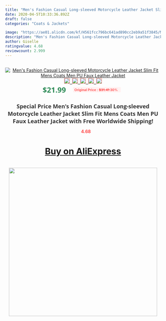 ```yaml
---
title: "Men's Fashion Casual Long-sleeved Motorcycle Leather Jacket Slim Fit Mens Coats Men PU Faux Leather Jacket"
date: 2020-04-5T10:33:36.892Z
draft: false
categories: "Coats & Jackets"

image: "https://ae01.alicdn.com/kf/H561fcc796bc641ad890cc2eb9a51f3845/Men-s-Fashion-Casual-Long-sleeved-Motorcycle-Leather-Jacket-Slim-Fit-Mens-Coats-Men-PU-Faux.jpg"
description: "Men's Fashion Casual Long-sleeved Motorcycle Leather Jacket Slim Fit Mens Coats Men PU Faux Leather Jacket"
author: Giselle
ratingvalue: 4.68
reviewcount: 2.999
---
```

<br>
<div style="text-align: center;">
<a href="https://s.click.aliexpress.com/e/_ABwwMH" target="_blank" rel="nofollow noopener noreferrer"><img alt="Men's Fashion Casual Long-sleeved Motorcycle Leather Jacket Slim Fit Mens Coats Men PU Faux Leather Jacket" class="magnifier-image" src="https://ae01.alicdn.com/kf/H561fcc796bc641ad890cc2eb9a51f3845/Men-s-Fashion-Casual-Long-sleeved-Motorcycle-Leather-Jacket-Slim-Fit-Mens-Coats-Men-PU-Faux.jpg_640x640.jpg">
<br>
<img style="border:1px solid salmon" src="https://ae01.alicdn.com/kf/H561fcc796bc641ad890cc2eb9a51f3845/Men-s-Fashion-Casual-Long-sleeved-Motorcycle-Leather-Jacket-Slim-Fit-Mens-Coats-Men-PU-Faux.jpg_120x120.jpg">&nbsp;&nbsp;<img style="border:1px solid salmon" src="https://ae01.alicdn.com/kf/H5ee83642a5e448218942c716894452ees/Men-s-Fashion-Casual-Long-sleeved-Motorcycle-Leather-Jacket-Slim-Fit-Mens-Coats-Men-PU-Faux.jpg_120x120.jpg">&nbsp;&nbsp;<img style="border:1px solid salmon" src="https://ae01.alicdn.com/kf/H7bab530073344718bbf4b08bb8e5d268b/Men-s-Fashion-Casual-Long-sleeved-Motorcycle-Leather-Jacket-Slim-Fit-Mens-Coats-Men-PU-Faux.jpg_120x120.jpg">&nbsp;&nbsp;<img style="border:1px solid salmon" src="https://ae01.alicdn.com/kf/H0e01dda69d4d4dce994d21349a1b3466G/Men-s-Fashion-Casual-Long-sleeved-Motorcycle-Leather-Jacket-Slim-Fit-Mens-Coats-Men-PU-Faux.jpg_120x120.jpg">&nbsp;&nbsp;<img style="border:1px solid salmon" src="https://ae01.alicdn.com/kf/Ha8ca0f0cd2d9449892b2e28958bb84afe/Men-s-Fashion-Casual-Long-sleeved-Motorcycle-Leather-Jacket-Slim-Fit-Mens-Coats-Men-PU-Faux.png_120x120.jpg"></a></div><br0>
<div style="text-align: center;"><span style="background-color: white; border: 0px; box-sizing: border-box; color: seagreen; display: inline-block; font-family: &quot;open sans&quot; , &quot;arial&quot; , &quot;helvetica&quot; , sans-serif , &quot;heiti&quot;; font-size: 24px; font-stretch: inherit; font-weight: 700; line-height: inherit; margin: 0px 10px 0px 0px; padding: 0px; vertical-align: middle;">$21.99 </span>
<span style="background: rgb(255 , 241 , 241); border-radius: 3px; border: 0px; box-sizing: border-box; color: #ff4747; display: inline-block; font-family: inherit; font-size: 12px; font-stretch: inherit; font-style: inherit; font-variant: inherit; font-weight: 600; line-height: inherit; margin: 0px; padding: 2px 5px; transform: scale(0.9); vertical-align: middle;">Original Price : <b style="text-decoration: line-through;">$31.41 </b> 30%&nbsp;&nbsp;</span></div>
<h1 style="color: #333333; display: inline-block; font-family: &quot;open sans&quot; , &quot;arial&quot; , &quot;helvetica&quot; , sans-serif , &quot;heiti&quot;; font-size: 18px; font-stretch: inherit; font-weight: 700; text-align: center;">Special Price Men's Fashion Casual Long-sleeved Motorcycle Leather Jacket Slim Fit Mens Coats Men PU Faux Leather Jacket with Free Worldwide Shipping!</h1>
<div style="color: #ff4747; text-align: center;">
<img src="https://4.bp.blogspot.com/-M0ZcTcb-5uY/XleCXlxnR4I/AAAAAAAAAEc/OrjgMkXV1oMQFaCRZj5HQwOCBcu3w1FegCPcBGAYYCw/s1600/star.png" style="height: 15px;">&nbsp;<b>4.68</b></div>
<div class="button_cont" align="center"><a class="buynow_a" href="https://s.click.aliexpress.com/e/_ABwwMH" target="_blank" rel="nofollow noopener noreferrer"><H1>Buy on AliExpress</H1></a></div><br>
<div class="separator" style="clear: both; text-align: center;">
<img src="https://lh3.googleusercontent.com/-pTy5HemUv9M/XlePHvY0dAI/AAAAAAAAAE4/0nX5iRUoIWY8eMW9Dpxeirr157OZliDIgCLcBGAsYHQ/s1600/badge.gif" width="480">
</div>
